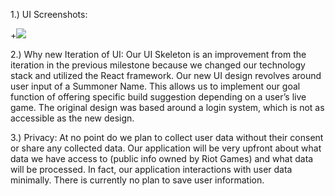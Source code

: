 1.) UI Screenshots:




+![](https://i.imgur.com/Rummlv0.png)


















2.) Why new Iteration of UI: Our UI Skeleton is an improvement from the iteration in the previous milestone because we changed our technology stack and utilized the React framework. Our new UI design revolves around user input of a Summoner Name. This allows us to implement our goal function of offering specific build suggestion depending on a user’s live game. The original design was based around a login system, which is not as accessible as the new design.

3.) Privacy: At no point do we plan to collect user data without their consent or share any collected data. Our application will be very upfront about what data we have access to (public info owned by Riot Games) and what data will be processed. In fact, our application interactions with user data minimally. There is currently no plan to save user information.
